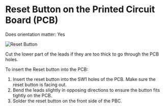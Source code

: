 # Reset Button on the Printed Circuit Board (PCB)

Does orientation matter: Yes

![Reset Button](https://github.com/tinusaur/guides/blob/master/docs/images/reset%20button.jpg)

Cut the lower part of the leads if they are too thick to go through the PCB holes.

To insert the Reset button into the PCB:

1. Insert the reset button into the SW1 holes of the PCB. Make sure the reset button is facing out.
2. Bend the leads slightly in opposing directions to ensure the button fits tightly on the PCB.
3. Solder the reset button on the front side of the PBC.
